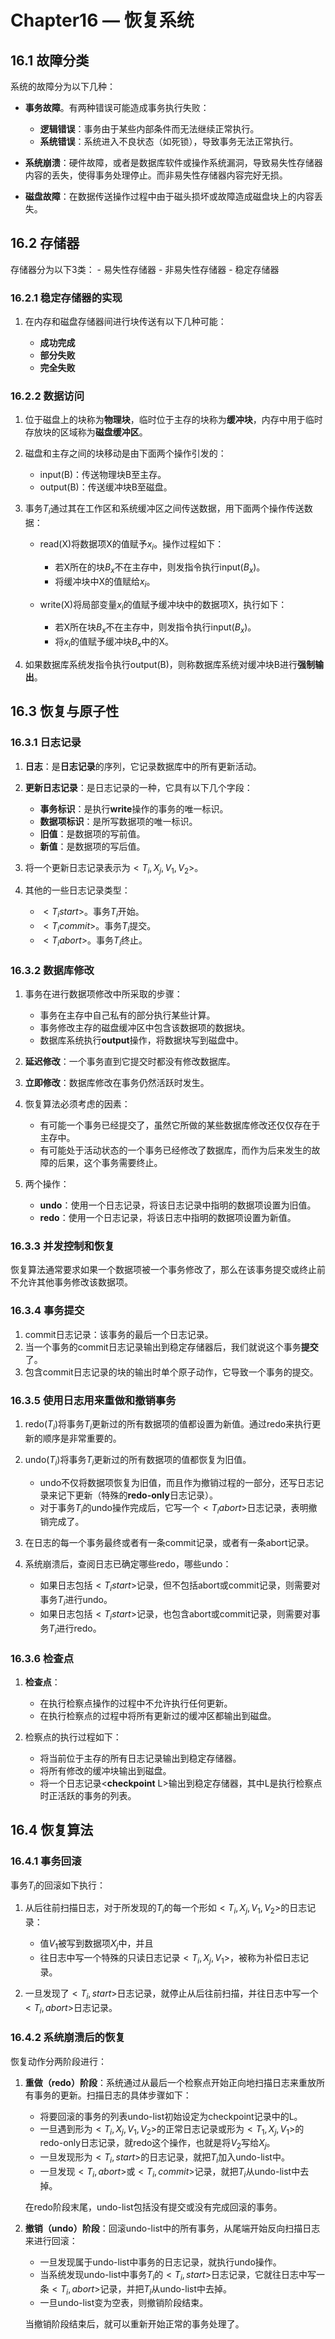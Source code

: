 # Chapter16 — 恢复系统
## 16.1 故障分类
系统的故障分为以下几种：

- **事务故障**。有两种错误可能造成事务执行失败：

    - **逻辑错误**：事务由于某些内部条件而无法继续正常执行。
    - **系统错误**：系统进入不良状态（如死锁），导致事务无法正常执行。
    
- **系统崩溃**：硬件故障，或者是数据库软件或操作系统漏洞，导致易失性存储器内容的丢失，使得事务处理停止。而非易失性存储器内容完好无损。

- **磁盘故障**：在数据传送操作过程中由于磁头损坏或故障造成磁盘块上的内容丢失。

## 16.2 存储器
存储器分为以下3类：
    - 易失性存储器
    - 非易失性存储器
    - 稳定存储器

### 16.2.1 稳定存储器的实现
1. 在内存和磁盘存储器间进行块传送有以下几种可能：

    - **成功完成**
    - **部分失败**
    - **完全失败**

### 16.2.2 数据访问
1. 位于磁盘上的块称为**物理块**，临时位于主存的块称为**缓冲块**，内存中用于临时存放块的区域称为**磁盘缓冲区**。
2. 磁盘和主存之间的块移动是由下面两个操作引发的：

    - input(B)：传送物理块B至主存。
    - output(B)：传送缓冲块B至磁盘。

3. 事务$T_i$通过其在工作区和系统缓冲区之间传送数据，用下面两个操作传送数据：

    - read(X)将数据项X的值赋予$x_i$。操作过程如下：
        
        - 若X所在的块$B_x$不在主存中，则发指令执行input($B_x$)。
        - 将缓冲块中X的值赋给$x_i$。

    - write(X)将局部变量$x_i$的值赋予缓冲块中的数据项X，执行如下：

        - 若X所在块$B_x$不在主存中，则发指令执行input($B_x$)。
        - 将$x_i$的值赋予缓冲块$B_x$中的X。

4. 如果数据库系统发指令执行output(B)，则称数据库系统对缓冲块B进行**强制输出**。

## 16.3 恢复与原子性
### 16.3.1 日志记录
1. **日志**：是**日志记录**的序列，它记录数据库中的所有更新活动。
2. **更新日志记录**：是日志记录的一种，它具有以下几个字段：

    - **事务标识**：是执行**write**操作的事务的唯一标识。
    - **数据项标识**：是所写数据项的唯一标识。
    - **旧值**：是数据项的写前值。
    - **新值**：是数据项的写后值。

3. 将一个更新日志记录表示为$<T_i, X_j, V_1, V_2>$。
4. 其他的一些日志记录类型：

    - $<T_i start>$。事务$T_i$开始。
    - $<T_i commit>$。事务$T_i$提交。
    - $<T_i abort>$。事务$T_i$终止。

### 16.3.2 数据库修改
1. 事务在进行数据项修改中所采取的步骤：

    - 事务在主存中自己私有的部分执行某些计算。
    - 事务修改主存的磁盘缓冲区中包含该数据项的数据块。
    - 数据库系统执行**output**操作，将数据块写到磁盘中。

2. **延迟修改**：一个事务直到它提交时都没有修改数据库。
3. **立即修改**：数据库修改在事务仍然活跃时发生。
4. 恢复算法必须考虑的因素：

    - 有可能一个事务已经提交了，虽然它所做的某些数据库修改还仅仅存在于主存中。
    - 有可能处于活动状态的一个事务已经修改了数据库，而作为后来发生的故障的后果，这个事务需要终止。

5. 两个操作：

    - **undo**：使用一个日志记录，将该日志记录中指明的数据项设置为旧值。
    - **redo**：使用一个日志记录，将该日志中指明的数据项设置为新值。

### 16.3.3 并发控制和恢复
恢复算法通常要求如果一个数据项被一个事务修改了，那么在该事务提交或终止前不允许其他事务修改该数据项。

### 16.3.4 事务提交
1. commit日志记录：该事务的最后一个日志记录。
2. 当一个事务的commit日志记录输出到稳定存储器后，我们就说这个事务**提交**了。
3. 包含commit日志记录的块的输出时单个原子动作，它导致一个事务的提交。

### 16.3.5 使用日志用来重做和撤销事务
1. redo($T_i$)将事务$T_i$更新过的所有数据项的值都设置为新值。通过redo来执行更新的顺序是非常重要的。
2. undo($T_i$)将事务$T_i$更新过的所有数据项的值都恢复为旧值。

    - undo不仅将数据项恢复为旧值，而且作为撤销过程的一部分，还写日志记录来记下更新（特殊的**redo-only**日志记录）。
    - 对于事务$T_i$的undo操作完成后，它写一个$<T_i abort>$日志记录，表明撤销完成了。

3. 在日志的每一个事务最终或者有一条commit记录，或者有一条abort记录。
4. 系统崩溃后，查阅日志已确定哪些redo，哪些undo：

    - 如果日志包括$<T_i start>$记录，但不包括abort或commit记录，则需要对事务$T_i$进行undo。
    - 如果日志包括$<T_i start>$记录，也包含abort或commit记录，则需要对事务$T_i$进行redo。

### 16.3.6 检查点
1. **检查点**：

    - 在执行检察点操作的过程中不允许执行任何更新。
    - 在执行检察点的过程中将所有更新过的缓冲区都输出到磁盘。

2. 检察点的执行过程如下：

    - 将当前位于主存的所有日志记录输出到稳定存储器。
    - 将所有修改的缓冲块输出到磁盘。
    - 将一个日志记录<**checkpoint** L>输出到稳定存储器，其中L是执行检察点时正活跃的事务的列表。

## 16.4 恢复算法
### 16.4.1 事务回滚
事务$T_i$的回滚如下执行：

1. 从后往前扫描日志，对于所发现的$T_i$的每一个形如$<T_i, X_j, V_1, V_2>$的日志记录：
    - 值$V_1$被写到数据项$X_j$中，并且
    - 往日志中写一个特殊的只读日志记录$<T_i, X_j, V_1>$，被称为补偿日志记录。

2. 一旦发现了$<T_i, start>$日志记录，就停止从后往前扫描，并往日志中写一个$<T_i, abort>$日志记录。

### 16.4.2 系统崩溃后的恢复
恢复动作分两阶段进行：

1. **重做（redo）阶段**：系统通过从最后一个检察点开始正向地扫描日志来重放所有事务的更新。扫描日志的具体步骤如下：

    - 将要回滚的事务的列表undo-list初始设定为checkpoint记录中的L。
    - 一旦遇到形为$<T_i, X_j, V_1, V_2>$的正常日志记录或形为$<T_1, X_j, V_1>$的redo-only日志记录，就redo这个操作，也就是将$V_2$写给$X_j$。
    - 一旦发现形为$<T_i, start>$的日志记录，就把$T_i$加入undo-list中。
    - 一旦发现$<T_i, abort>$或$<T_i, commit>$记录，就把$T_i$从undo-list中去掉。

     在redo阶段末尾，undo-list包括没有提交或没有完成回滚的事务。
     
2. **撤销（undo）阶段**：回滚undo-list中的所有事务，从尾端开始反向扫描日志来进行回滚：

    - 一旦发现属于undo-list中事务的日志记录，就执行undo操作。
    - 当系统发现undo-list中事务$T_i$的$<T_i, start>$日志记录，它就往日志中写一条$<T_i, abort>$记录，并把$T_i$从undo-list中去掉。
    - 一旦undo-list变为空表，则撤销阶段结束。

     当撤销阶段结束后，就可以重新开始正常的事务处理了。
